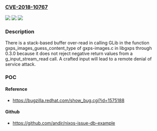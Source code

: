 ### [CVE-2018-10767](https://cve.mitre.org/cgi-bin/cvename.cgi?name=CVE-2018-10767)
![](https://img.shields.io/static/v1?label=Product&message=n%2Fa&color=blue)
![](https://img.shields.io/static/v1?label=Version&message=n%2Fa&color=blue)
![](https://img.shields.io/static/v1?label=Vulnerability&message=n%2Fa&color=brighgreen)

### Description

There is a stack-based buffer over-read in calling GLib in the function gxps_images_guess_content_type of gxps-images.c in libgxps through 0.3.0 because it does not reject negative return values from a g_input_stream_read call. A crafted input will lead to a remote denial of service attack.

### POC

#### Reference
- https://bugzilla.redhat.com/show_bug.cgi?id=1575188

#### Github
- https://github.com/andir/nixos-issue-db-example

